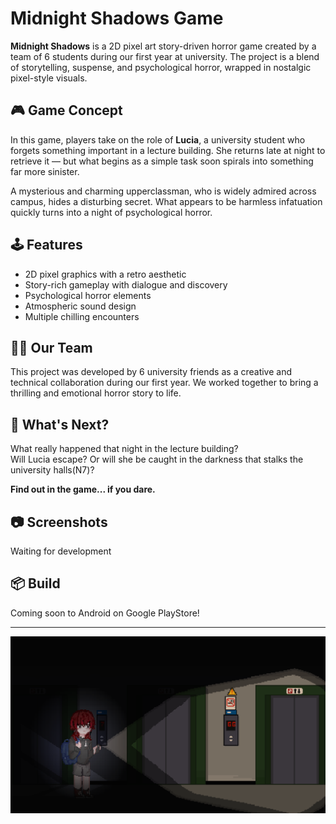 # Midnight Shadows Game

**Midnight Shadows** is a 2D pixel art story-driven horror game created by a team of 6 students during our first year at university. The project is a blend of storytelling, suspense, and psychological horror, wrapped in nostalgic pixel-style visuals.

## 🎮 Game Concept

In this game, players take on the role of **Lucia**, a university student who forgets something important in a lecture building. She returns late at night to retrieve it — but what begins as a simple task soon spirals into something far more sinister.

A mysterious and charming upperclassman, who is widely admired across campus, hides a disturbing secret. What appears to be harmless infatuation quickly turns into a night of psychological horror.

## 🕹️ Features

- 2D pixel graphics with a retro aesthetic  
- Story-rich gameplay with dialogue and discovery  
- Psychological horror elements  
- Atmospheric sound design  
- Multiple chilling encounters

## 🧑‍💻 Our Team

This project was developed by 6 university friends as a creative and technical collaboration during our first year. We worked together to bring a thrilling and emotional horror story to life.

## 🔮 What's Next?

What really happened that night in the lecture building?  
Will Lucia escape? Or will she be caught in the darkness that stalks the university halls(N7)?

**Find out in the game... if you dare.**

## 📷 Screenshots
Waiting for development

## 📦 Build
Coming soon to Android on Google PlayStore!

---

<img src="readme-image/1.png" alt="Desktop Trips">
